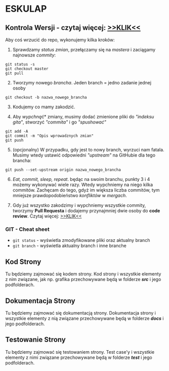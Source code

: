 # ESKULAP


## Kontrola Wersji - czytaj więcej: [>>KLIK<<](docs/git_poradnik.md)
Aby coś wrzucić do repo, wykonujemy kilka kroków:
1. Sprawdzamy *status zmian*, przełączamy się na *mastera* i zaciągamy najnowsze *commity*:

```
git status -s
git checkout master
git pull
```

2. Tworzymy nowego *brancha*. Jeden branch = jedno zadanie jednej osoby

```
git checkout -b nazwa_nowego_brancha
```
3. Kodujemy co mamy zakodzić. 

4. Aby *wypchną*ć* zmiany, musimy dodać zmienione pliki do *"indeksu gita"*, stworzyć *"commita"* i go *"spushować"*

```
git add -A
git commit -m "Opis wprowadznych zmian"
git push
```

5. (opcjonalny) W przypadku, gdy jest to nowy branch, wyrzuci nam fatala. Musimy wtedy ustawić odpowiedni *"upstream"* na GitHubie dla tego brancha:

```
git push --set-upstream origin nazwa_nowego_brancha
```

6. *Eat, commit, sleep, repeat*. będąc na swoim branchu, punkty 3 i 4 możemy wykonywać wiele razy. Wtedy wypchniemy na niego kilka commitów. Zachęcam do tego, gdyż im większa liczba commitów, tym mniejsze prawdopodobieństwo *konfliktów* w *mergach*.


7. Gdy już wszystko zakodzimy i wypchniemy wszystkie commity, tworzymy **Pull Requesta** i dodajemy przynajmniej dwie osoby do **code review**. Czytaj więcej: [>>KLIK<<](docs/git_poradnik.md)

### GIT - Cheat sheet
- `git status` - wyświetla zmodyfikowane pliki oraz aktualny branch
- `git branch` - wyświetla aktualny branch i inne branche 


## Kod Strony
  Tu będziemy zajmować się kodem strony. Kod strony i wszystkie elementy z nim związane,
jak np. grafika przechowywane będą w folderze **_src_** i jego podfolderach.

## Dokumentacja Strony
  Tu będziemy zajmować się dokumentacją strony. Dokumentacja strony i wszystkie elementy z nią związane
przechowywane będą w folderze **_docs_** i jego podfolderach.

## Testowanie Strony
  Tu będziemy zajmować się testowaniem strony. Test case'y i wszystkie elementy z nimi związane
przechowywane będą w folderze **_test_** i jego podfolderach.
  
